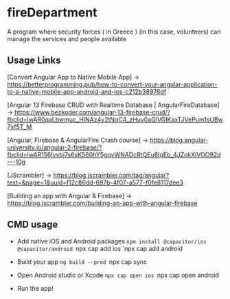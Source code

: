 # fireDepartment
A program where security forces ( in Greece ) (in this case, volunteers) can manage the services and people available

## Usage Links

[Convert Angular App to Native Mobile App] -> https://betterprogramming.pub/how-to-convert-your-angular-application-to-a-native-mobile-app-android-and-ios-c212b38976df

[Angular 13 Firebase CRUD with Realtime Database | AngularFireDatabase] -> https://www.bezkoder.com/angular-13-firebase-crud/?fbclid=IwAR0qaLbwmuc_HINAz4y2tNqC4_zHuv0aQlVGIKaxTJVePum1sUBw7xf5T_M

[Angular, Firebase & AngularFire Crash course] -> https://blog.angular-university.io/angular-2-firebase/?fbclid=IwAR156Iyvbj7s6sK560hY5gqvWNADcRtQEu8IqEb_4JZokXlVOO92d---10g

[JScrambler] -> https://blog.jscrambler.com/tag/angular?text=&page=1&uuid=f12c86dd-697b-4f07-a577-f0fe8117dee3

[Building an app with Angular & Firebase] -> https://blog.jscrambler.com/building-an-app-with-angular-firebase

## CMD usage
- Add native iOS and Android packages
    `npm install @capacitor/ios @capacitor/android
    `npx cap add ios
    `npx cap add android

- Build your app
    `ng build --prod
    `npx cap sync

- Open Android studio or Xcode
    `npx cap open ios
    `npx cap open android

-  Run the app!